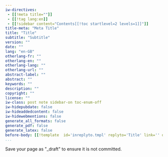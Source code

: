 ```yaml
---
iw-directives: 
 - [[!meta title=""]]
 - [[!tag lang:en]]
 - [[!sidebar content="Contents[[!toc startlevel=2 levels=1]]"]]
title-meta: "Meta Title"
title: "Title"
subtitle: "Subtitle"
version: ""
date: ""
lang: "en-GB"
otherlang-fr: ""
otherlang-en: ""
otherlang-lang: ""
otherlang-url: ""
abstract-label: ""
abstract: ""
keywords: ""
description: ""
copyright: ""
license: ""
iw-class: post note sidebar-on toc-enum-off
iw-hidepubdate: false
iw-hideaddedcontent: false
iw-hidewebmentions: false
generate_all_formats: false
generate_pdf: false
generate_latex: false
before-body: [[!template  id='inreplyto.tmpl' replyto='Title' link='' datetime='' time='' author='' photo='' profile='']]
...
```


Save your page as "_draft" to ensure it is not committed.
